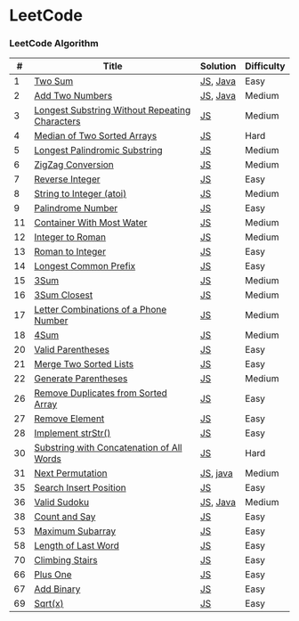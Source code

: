 LeetCode
========

### LeetCode Algorithm


| # | Title | Solution | Difficulty |
|---| ----- | -------- | ---------- |
|1|[Two Sum](https://leetcode-cn.com/problems/two-sum/)| [JS](./algorithms/js/twoSum/twoSum.js), [Java](./src/main/java/twoSum/TwoSum.java)|Easy|
|2|[Add Two Numbers](https://leetcode-cn.com/problems/add-two-numbers/)| [JS](./algorithms/js/addTwoNumbers/addTwoNumbers.js), [Java](./src/main/java/addTwoNumbers/AddTwoNumbers.java)|Medium|
|3|[Longest Substring Without Repeating Characters](https://leetcode-cn.com/problems/longest-substring-without-repeating-characters/)| [JS](./algorithms/js/longestSubstringWithoutRepeatingCharacters/longestSubstringWithoutRepeatingCharacters.js)|Medium|
|4|[Median of Two Sorted Arrays](https://leetcode-cn.com/problems/median-of-two-sorted-arrays/)| [JS](./algorithms/js/medianOfTwoSortedArrays/medianOfTwoSortedArrays.js)|Hard|
|5|[Longest Palindromic Substring](https://leetcode-cn.com/problems/longest-palindromic-substring/)| [JS](./algorithms/js/longestPalindromicSubstring/longestPalindromicSubstring.js)|Medium|
|6|[ZigZag Conversion](https://leetcode-cn.com/problems/zigzag-conversion/)| [JS](./algorithms/js/zigZagConversion/zigZagConversion.js)|Medium|
|7|[Reverse Integer](https://leetcode-cn.com/problems/reverse-integer/)| [JS](./algorithms/js/reverseInteger/reverseInteger.js)|Easy|
|8|[String to Integer (atoi)](https://leetcode-cn.com/problems/string-to-integer-atoi/)| [JS](./algorithms/js/stringToIntegerAtoi/stringToIntegerAtoi.js)|Medium|
|9|[Palindrome Number](https://leetcode-cn.com/problems/palindrome-number/)| [JS](./algorithms/js/palindromeNumber/palindromeNumber.js)|Easy|
|11|[Container With Most Water](https://leetcode-cn.com/problems/container-with-most-water/)| [JS](./algorithms/js/containerWithMostWater/containerWithMostWater.js)|Medium|
|12|[Integer to Roman](https://leetcode-cn.com/problems/integer-to-roman/)| [JS](./algorithms/js/integerToRoman/integerToRoman.js)|Medium|
|13|[Roman to Integer](https://leetcode-cn.com/problems/roman-to-integer/)| [JS](./algorithms/js/romanToInteger/romanToInteger.js)|Easy|
|14|[Longest Common Prefix](https://leetcode-cn.com/problems/longest-common-prefix/)| [JS](./algorithms/js/longestCommonPrefix/longestCommonPrefix.js)|Easy|
|15|[3Sum](https://leetcode-cn.com/problems/3sum/)| [JS](./algorithms/js/3sum/3sum.js)|Medium|
|16|[3Sum Closest](https://leetcode-cn.com/problems/3sum-closest/)| [JS](./algorithms/js/3sumClosest/3sumClosest.js)|Medium|
|17|[Letter Combinations of a Phone Number](https://leetcode-cn.com/problems/letter-combinations-of-a-phone-number/)| [JS](./algorithms/js/letterCombinationsOfAPhoneNumber/letterCombinationsOfAPhoneNumber.js)|Medium|
|18|[4Sum](https://leetcode-cn.com/problems/4sum/)| [JS](./algorithms/js/4sum/4sum.js)|Medium|
|20|[Valid Parentheses](https://leetcode-cn.com/problems/valid-parentheses/)| [JS](./algorithms/js/validParentheses/validParentheses.js)|Easy|
|21|[Merge Two Sorted Lists](https://leetcode-cn.com/problems/merge-two-sorted-lists/)| [JS](./algorithms/js/mergeTwoSortedLists/mergeTwoSortedLists.js)|Easy|
|22|[Generate Parentheses](https://leetcode-cn.com/problems/generate-parentheses/)| [JS](./algorithms/js/generateParentheses/generateParentheses.js)|Medium|
|26|[Remove Duplicates from Sorted Array](https://leetcode-cn.com/problems/remove-duplicates-from-sorted-array/)| [JS](./algorithms/js/removeDuplicatesFromSortedArray/removeDuplicatesFromSortedArray.js)|Easy|
|27|[Remove Element](https://leetcode-cn.com/problems/remove-element/)| [JS](./algorithms/js/removeElement/removeElement.js)|Easy|
|28|[Implement strStr()](https://leetcode-cn.com/problems/implement-strstr/)| [JS](./algorithms/js/strStr/strStr.js)|Easy|
|30|[Substring with Concatenation of All Words](https://leetcode-cn.com/problems/substring-with-concatenation-of-all-words/)| [JS](./algorithms/js/substringWithConcatenationOfAllWords/substringWithConcatenationOfAllWords.js)|Hard|
|31|[Next Permutation](https://leetcode-cn.com/problems/next-permutation/)| [JS](./algorithms/js/nextPermutation/nextPermutation.js), [java](./src/main/java/nextPermutation/NextPermutation.java)|Medium|
|35|[Search Insert Position](https://leetcode-cn.com/problems/search-insert-position/)| [JS](./algorithms/js/searchInsertPosition/searchInsertPosition.js)|Easy|
|36|[Valid Sudoku](https://leetcode-cn.com/problems/valid-sudoku/)| [JS](./algorithms/js/validSudoku/validSudoku.js), [Java](./src/main/java/validSudoku/ValidSudoku.java)|Medium|
|38|[Count and Say](https://leetcode-cn.com/problems/count-and-say/)| [JS](./algorithms/js/countAndSay/countAndSay.js)|Easy|
|53|[Maximum Subarray](https://leetcode-cn.com/problems/maximum-subarray/)| [JS](./algorithms/js/maximumSubArray/maximumSubArray.js)|Easy|
|58|[Length of Last Word](https://leetcode-cn.com/problems/length-of-last-word/)| [JS](./algorithms/js/lengthOfLastWord/lengthOfLastWord.js)|Easy|
|70|[Climbing Stairs](https://leetcode-cn.com/problems/climbing-stairs/)| [JS](./algorithms/js/climbStairs/climbStairs.js)|Easy|
|66|[Plus One](https://leetcode-cn.com/problems/plus-one/)| [JS](./algorithms/js/plusOne/plusOne.js)|Easy|
|67|[Add Binary](https://leetcode-cn.com/problems/add-binary/)| [JS](./algorithms/js/addBinary/addBinary.js)|Easy|
|69|[Sqrt(x)](https://leetcode-cn.com/problems/sqrtx/)| [JS](./algorithms/js/sqrt/sqrt.js)|Easy|